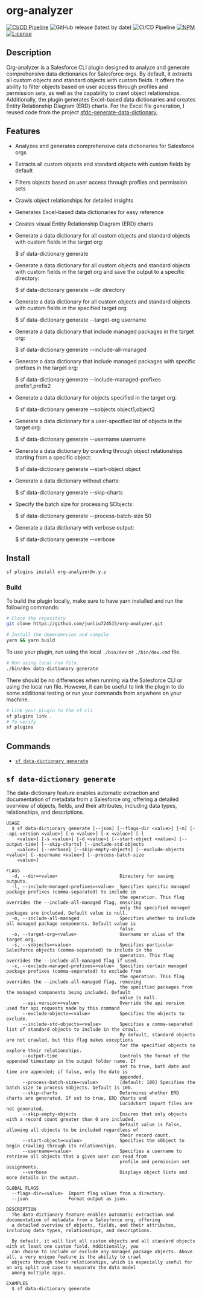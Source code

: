 # org-analyzer

[![CI/CD Pipeline](https://github.com/junliu724515/org-analyzer/actions/workflows/create-github-release.yml/badge.svg)](https://github.com/junliu724515/org-analyzer/actions/workflows/create-github-release.yml) ![GitHub release (latest by date)](https://img.shields.io/github/v/release/junliu724515/org-analyzer.svg?include_prereleases) ![CI/CD Pipeline](https://github.com/junliu724515/org-analyzer/actions/workflows/onRelease.yml/badge.svg) [![NPM](https://img.shields.io/npm/v/org-analyzer.svg?label=org-analyzer)](https://www.npmjs.com/package/org-analyzer) [![License](https://img.shields.io/badge/License-MIT-yellow.svg)](https://raw.githubusercontent.com/salesforcecli/org-analyzer/main/LICENSE.txt)

[//]: # '[![Downloads/week](https://img.shields.io/npm/dw/org-analyzer.svg)](https://npmjs.org/package/org-analyzer)'

## Description

Org-analyzer is a Salesforce CLI plugin designed to analyze and generate comprehensive data dictionaries for Salesforce orgs. By default, it extracts all custom objects and standard objects with custom fields. It offers the ability to filter objects based on user access through profiles and permission sets, as well as the capability to crawl object relationships. Additionally, the plugin generates Excel-based data dictionaries and creates Entity Relationship Diagram (ERD) charts. For the Excel file generation, I reused code from the project [sfdc-generate-data-dictionary](https://github.com/gavignon/sfdc-generate-data-dictionary),

## Features

- Analyzes and generates comprehensive data dictionaries for Salesforce orgs
- Extracts all custom objects and standard objects with custom fields by default
- Filters objects based on user access through profiles and permission sets
- Crawls object relationships for detailed insights
- Generates Excel-based data dictionaries for easy reference
- Creates visual Entity Relationship Diagram (ERD) charts

- Generate a data dictionary for all custom objects and standard objects with custom fields in the target org:

  $ sf data-dictionary generate

- Generate a data dictionary for all custom objects and standard objects with custom fields in the target org and save
  the output to a specific directory:

  $ sf data-dictionary generate --dir directory

- Generate a data dictionary for all custom objects and standard objects with custom fields in the specified target org:

  $ sf data-dictionary generate --target-org username

- Generate a data dictionary that include managed packages in the target org:

  $ sf data-dictionary generate --include-all-managed

- Generate a data dictionary that include managed packages with specific prefixes in the target org:

  $ sf data-dictionary generate --include-managed-prefixes prefix1,prefix2

- Generate a data dictionary for objects specified in the target org:

  $ sf data-dictionary generate --sobjects object1,object2

- Generate a data dictionary for a user-specified list of objects in the target org:

  $ sf data-dictionary generate --username username

- Generate a data dictionary by crawling through object relationships starting from a specific object:

  $ sf data-dictionary generate --start-object object

- Generate a data dictionary without charts:

  $ sf data-dictionary generate --skip-charts

- Specify the batch size for processing SObjects:

  $ sf data-dictionary generate --process-batch-size 50

- Generate a data dictionary with verbose output:

  $ sf data-dictionary generate --verbose

## Install

```bash
sf plugins install org-analyzer@x.y.z
```

### Build

To build the plugin locally, make sure to have yarn installed and run the following commands:

```bash
# Clone the repository
git clone https://github.com/junliu724515/org-analyzer.git

# Install the dependencies and compile
yarn && yarn build
```

To use your plugin, run using the local `./bin/dev` or `./bin/dev.cmd` file.

```bash
# Run using local run file.
./bin/dev data-dictionary generate
```

There should be no differences when running via the Salesforce CLI or using the local run file. However, it can be useful to link the plugin to do some additional testing or run your commands from anywhere on your machine.

```bash
# Link your plugin to the sf cli
sf plugins link .
# To verify
sf plugins
```

## Commands

<!-- commands -->

- [`sf data-dictionary generate`](#sf-data-dictionary-generate)

## `sf data-dictionary generate`

The data-dictionary feature enables automatic extraction and documentation of metadata from a Salesforce org, offering a detailed overview of objects, fields, and their attributes, including data types, relationships, and descriptions.

```
USAGE
  $ sf data-dictionary generate [--json] [--flags-dir <value>] [-m] [--api-version <value>] [-o <value>] [-x <value>] [-l
    <value>] [-s <value>] [-d <value>] [--start-object <value>] [--output-time] [--skip-charts] [--include-std-objects
    <value>] [--verbose] [--skip-empty-objects] [--exclude-objects <value>] [--username <value>] [--process-batch-size
    <value>]

FLAGS
  -d, --dir=<value>                       Directory for saving outputs.
  -l, --include-managed-prefixes=<value>  Specifies specific managed package prefixes (comma-separated) to include in
                                          the operation. This flag overrides the --include-all-managed flag, ensuring
                                          only the specified managed packages are included. Default value is null.
  -m, --include-all-managed               Specifies whether to include all managed package components. Default value is
                                          false.
  -o, --target-org=<value>                Username or alias of the target org.
  -s, --sobjects=<value>                  Specifies particular Salesforce objects (comma-separated) to include in the
                                          operation. This flag overrides the --include-all-managed flag if used.
  -x, --exclude-managed-prefixes=<value>  Specifies certain managed package prefixes (comma-separated) to exclude from
                                          the operation. This flag overrides the --include-all-managed flag, removing
                                          the specified packages from the managed components being included. Default
                                          value is null.
      --api-version=<value>               Override the api version used for api requests made by this command
      --exclude-objects=<value>           Specifies the objects to exclude.
      --include-std-objects=<value>       Specifies a comma-separated list of standard objects to include in the crawl.
                                          By default, standard objects are not crawled, but this flag makes exceptions
                                          for the specified objects to explore their relationships.
      --output-time                       Controls the format of the appended timestamp in the output folder name. If
                                          set to true, both date and time are appended; if false, only the date is
                                          appended.
      --process-batch-size=<value>        [default: 100] Specifies the batch size to process SObjects. Default is 100.
      --skip-charts                       Determines whether ERD charts are generated. If set to true, ERD charts and
                                          Lucidchart import files are not generated.
      --skip-empty-objects                Ensures that only objects with a record count greater than 0 are included.
                                          Default value is false, allowing all objects to be included regardless of
                                          their record count.
      --start-object=<value>              Specifies the sObject to begin crawling through its relationships.
      --username=<value>                  Specifies a username to retrieve all objects that a given user can read from
                                          profile and permission set assignments.
      --verbose                           Displays object lists and more details in the output.

GLOBAL FLAGS
  --flags-dir=<value>  Import flag values from a directory.
  --json               Format output as json.

DESCRIPTION
  The data-dictionary feature enables automatic extraction and documentation of metadata from a Salesforce org, offering
  a detailed overview of objects, fields, and their attributes, including data types, relationships, and descriptions.

  By default, it will list all custom objects and all standard objects with at least one custom field. Additionally, you
  can choose to include or exclude any managed package objects. Above all, a very unique feature is the ability to crawl
  objects through their relationships, which is especially useful for an org split use case to separate the data model
  among multiple apps.

EXAMPLES
  $ sf data-dictionary generate
```

<!-- commandsstop -->
